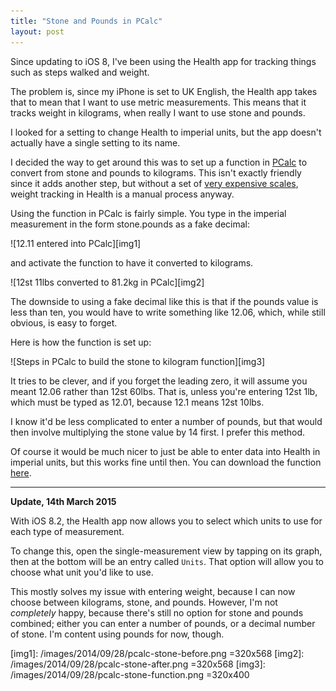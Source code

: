 ```yaml
---
title: "Stone and Pounds in PCalc"
layout: post
---
```


Since updating to iOS 8, I've been using the Health app for tracking things such as steps walked and weight.

The problem is, since my iPhone is set to UK English, the Health app takes that to mean that I want to use metric measurements. This means that it tracks weight in kilograms, when really I want to use stone and pounds.

I looked for a setting to change Health to imperial units, but the app doesn't actually have a single setting to its name.

I decided the way to get around this was to set up a function in [PCalc][1] to convert from stone and pounds to kilograms. This isn't exactly friendly since it adds another step, but without a set of [very expensive scales][2], weight tracking in Health is a manual process anyway.

Using the function in PCalc is fairly simple. You type in the imperial measurement in the form stone.pounds as a fake decimal:

![12.11 entered into PCalc][img1]

and activate the function to have it converted to kilograms.

![12st 11lbs converted to 81.2kg in PCalc][img2]

The downside to using a fake decimal like this is that if the pounds value is less than ten, you would have to write something like 12.06, which, while still obvious, is easy to forget.

Here is how the function is set up:

![Steps in PCalc to build the stone to kilogram function][img3]

It tries to be clever, and if you forget the leading zero, it will assume you meant 12.06 rather than 12st 60lbs. That is, unless you're entering 12st 1lb, which must be typed as 12.01, because 12.1 means 12st 10lbs.

I know it'd be less complicated to enter a number of pounds, but that would then involve multiplying the stone value by 14 first. I prefer this method.

Of course it would be much nicer to just be able to enter data into Health in imperial units, but this works fine until then. You can download the function [here][3].

***

**Update, 14th March 2015**

With iOS 8.2, the Health app now allows you to select which units to use for each type of measurement.

To change this, open the single-measurement view by tapping on its graph, then at the bottom will be an entry called `Units`. That option will allow you to choose what unit you'd like to use.

This mostly solves my issue with entering weight, because I can now choose between kilograms, stone, and pounds. However, I'm not *completely* happy, because there's still no option for stone and pounds combined; either you can enter a number of pounds, or a decimal number of stone. I'm content using pounds for now, though.

[1]: https://itunes.apple.com/gb/app/pcalc-the-best-calculator/id284666222?mt=8&uo=4&at=10l7rn
[2]: http://www.amazon.co.uk/gp/product/B00BKRQ4E8/ref=as_li_tl?ie=UTF8&camp=1634&creative=6738&creativeASIN=B00BKRQ4E8&linkCode=as2&tag=josh-asch-21&linkId=WEH5SNS47LCK6KEO
[3]: /downloads/stone-to-kg.pcalcfunctions

[img1]: /images/2014/09/28/pcalc-stone-before.png =320x568
[img2]: /images/2014/09/28/pcalc-stone-after.png =320x568
[img3]: /images/2014/09/28/pcalc-stone-function.png =320x400
